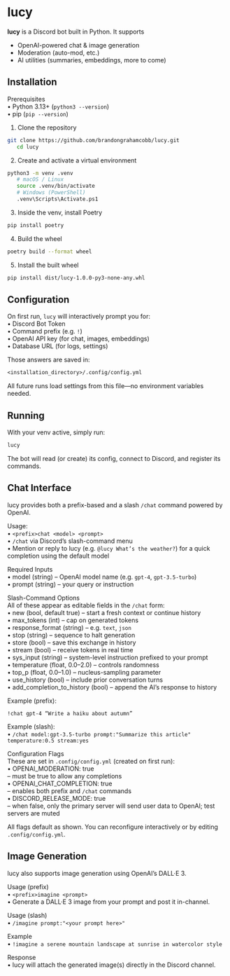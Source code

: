 lucy  
====  

**lucy** is a Discord bot built in Python. It supports  
- OpenAI-powered chat & image generation  
- Moderation (auto-mod, etc.)  
- AI utilities (summaries, embeddings, more to come)  

Installation  
------------  

Prerequisites  
• Python 3.13+ (`python3 --version`)  
• pip (`pip --version`)  

1. Clone the repository
```bash
git clone https://github.com/brandongrahamcobb/lucy.git
   cd lucy
```
2. Create and activate a virtual environment
```bash
python3 -m venv .venv
   # macOS / Linux
   source .venv/bin/activate
   # Windows (PowerShell)
   .venv\Scripts\Activate.ps1
```
3. Inside the venv, install Poetry
```bash
pip install poetry
```
4. Build the wheel
```bash
poetry build --format wheel
```
5. Install the built wheel
```bash
pip install dist/lucy-1.0.0-py3-none-any.whl
```
Configuration  
-------------  

On first run, `lucy` will interactively prompt you for:  
• Discord Bot Token  
• Command prefix (e.g. `!`)  
• OpenAI API key (for chat, images, embeddings)  
• Database URL (for logs, settings)  

Those answers are saved in:
```txt
<installation_directory>/.config/config.yml
```
All future runs load settings from this file—no environment variables needed.  

Running  
-------  

With your venv active, simply run:
```bash
lucy
```
The bot will read (or create) its config, connect to Discord, and register its commands.

Chat Interface  
--------------  

lucy provides both a prefix-based and a slash `/chat` command powered by OpenAI.  

Usage:  
• `<prefix>chat <model> <prompt>`  
• `/chat` via Discord’s slash-command menu  
• Mention or reply to lucy (e.g. `@lucy What’s the weather?`) for a quick completion using the default model  

Required Inputs  
• model (string) – OpenAI model name (e.g. `gpt-4`, `gpt-3.5-turbo`)  
• prompt (string) – your query or instruction  

Slash-Command Options  
All of these appear as editable fields in the `/chat` form:  
• new (bool, default true) – start a fresh context or continue history  
• max_tokens (int) – cap on generated tokens  
• response_format (string) – e.g. `text`, `json`  
• stop (string) – sequence to halt generation  
• store (bool) – save this exchange in history  
• stream (bool) – receive tokens in real time  
• sys_input (string) – system-level instruction prefixed to your prompt  
• temperature (float, 0.0–2.0) – controls randomness  
• top_p (float, 0.0–1.0) – nucleus-sampling parameter  
• use_history (bool) – include prior conversation turns  
• add_completion_to_history (bool) – append the AI’s response to history  

Example (prefix):  
```  
!chat gpt-4 “Write a haiku about autumn”  
```  
Example (slash):  
• `/chat model:gpt-3.5-turbo prompt:"Summarize this article" temperature:0.5 stream:yes`  

Configuration Flags  
These are set in `.config/config.yml` (created on first run):  
• OPENAI_MODERATION: true  
    – must be true to allow any completions  
• OPENAI_CHAT_COMPLETION: true  
    – enables both prefix and `/chat` commands  
• DISCORD_RELEASE_MODE: true  
    – when false, only the primary server will send user data to OpenAI; test servers are muted  

All flags default as shown. You can reconfigure interactively or by editing `.config/config.yml`.

Image Generation  
---------------  

lucy also supports image generation using OpenAI’s DALL·E 3.  

Usage (prefix)  
• `<prefix>imagine <prompt>`  
  • Generate a DALL·E 3 image from your prompt and post it in-channel.  

Usage (slash)  
• `/imagine prompt:"<your prompt here>"`  

Example  
• `!imagine a serene mountain landscape at sunrise in watercolor style`  

Response  
• lucy will attach the generated image(s) directly in the Discord channel.  
